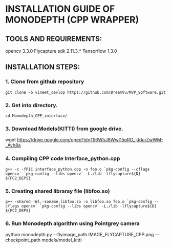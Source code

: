 # INSTALLATION GUIDE OF MONODEPTH (CPP WRAPPER)
## TOOLS AND REQUIREMENTS:
opencv 3.3.0
Flycapture sdk 2.11.3.*
Tensorflow 1.3.0 
## INSTALLATION STEPS:
### 1. Clone from github repository
    git clone -b vineet_devlop https://github.com/DreamVu/MVP_Software.git 


### 2. Get into directory.
    cd Monodepth_CPP_interface/


### 3. Download Models(KITTI) from google drive.
   wget https://drive.google.com/open?id=11l6WhJ8WwI15pRO_jJdurZwWM-_Avh8a


### 4. Compiling CPP code Interface_python.cpp

    g++ -c -fPIC interface_python.cpp -o foo.o `pkg-config --cflags opencv` `pkg-config --libs opencv` -L./lib -lflycapture${D} ${FC2_DEPS} 
### 5. Creating shared libraray file (libfoo.so)
    g++ -shared -Wl,-soname,libfoo.so -o libfoo.so foo.o `pkg-config --cflags opencv` `pkg-config --libs opencv` -L./lib -lflycapture${D} ${FC2_DEPS}


 ### 6. Run Monodepth algorithm using Pointgrey camera
 python monodepth.py --flyimage_path IMAGE_FLYCAPTURE_CPP.png --checkpoint_path models/model_kitti
